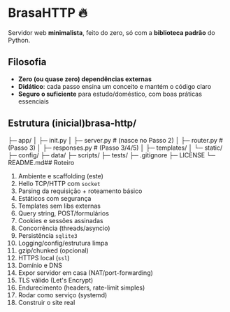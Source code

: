 # BrasaHTTP 🔥

Servidor web **minimalista**, feito do zero, só com a **biblioteca padrão** do Python.

## Filosofia
- **Zero (ou quase zero) dependências externas**
- **Didático**: cada passo ensina um conceito e mantém o código claro
- **Seguro o suficiente** para estudo/doméstico, com boas práticas essenciais

## Estrutura (inicial)brasa-http/
├─ app/
│ ├─ init.py
│ ├─ server.py # (nasce no Passo 2)
│ ├─ router.py # (Passo 3)
│ ├─ responses.py # (Passo 3/4/5)
│ ├─ templates/
│ └─ static/
├─ config/
├─ data/
├─ scripts/
├─ tests/
├─ .gitignore
├─ LICENSE
└─ README.md## Roteiro
1. Ambiente e scaffolding (este)
2. Hello TCP/HTTP com `socket`
3. Parsing da requisição + roteamento básico
4. Estáticos com segurança
5. Templates sem libs externas
6. Query string, POST/formulários
7. Cookies e sessões assinadas
8. Concorrência (threads/asyncio)
9. Persistência `sqlite3`
10. Logging/config/estrutura limpa
11. gzip/chunked (opcional)
12. HTTPS local (`ssl`)
13. Domínio e DNS
14. Expor servidor em casa (NAT/port-forwarding)
15. TLS válido (Let's Encrypt)
16. Endurecimento (headers, rate-limit simples)
17. Rodar como serviço (systemd)
18. Construir o site real
